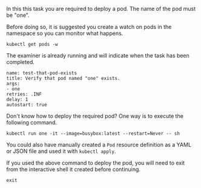 In this this task you are required to deploy a pod. The name of the pod must be "one".

Before doing so, it is suggested you create a watch on pods in the namespace so you can monitor what happens.

```execute-2
kubectl get pods -w
```

The examiner is already running and will indicate when the task has been completed.

```examiner:execute-test
name: test-that-pod-exists
title: Verify that pod named "one" exists.
args:
- one
retries: .INF
delay: 1
autostart: true
```

Don't know how to deploy the required pod? One way is to execute the following command.

```execute
kubectl run one -it --image=busybox:latest --restart=Never -- sh
```

You could also have manually created a ``Pod`` resource definition as a YAML or JSON file and used it with ``kubectl apply``.

If you used the above command to deploy the pod, you will need to exit from the interactive shell it created before continuing.

```execute
exit
```
